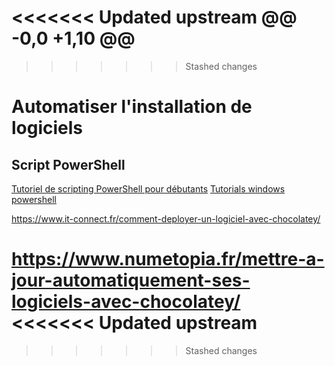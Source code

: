 <<<<<<< Updated upstream
@@ -0,0 +1,10 @@
=======
>>>>>>> Stashed changes
# Automatiser l'installation de logiciels

## Script PowerShell
[Tutoriel de scripting PowerShell pour débutants](https://blog.netwrix.fr/2018/09/26/tutoriel-de-windows-powershell-scripting-pour-debutants/)
[Tutorials windows powershell](https://www.varonis.com/fr/blog/windows-powershell-tutorials#date)

https://www.it-connect.fr/comment-deployer-un-logiciel-avec-chocolatey/

https://www.numetopia.fr/mettre-a-jour-automatiquement-ses-logiciels-avec-chocolatey/
<<<<<<< Updated upstream
=======

>>>>>>> Stashed changes
